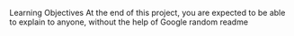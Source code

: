 Learning Objectives
At the end of this project, you are expected to be able to explain to anyone, without the help of Google
random readme
